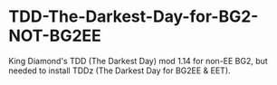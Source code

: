 # TDD-The-Darkest-Day-for-BG2-NOT-BG2EE
King Diamond's TDD (The Darkest Day) mod 1.14 for non-EE BG2, but needed to install TDDz (The Darkest Day for BG2EE &amp; EET).
